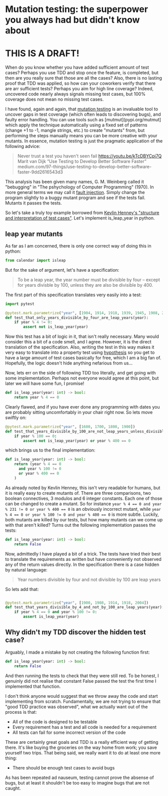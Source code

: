 # Mutation testing: the superpower you always had but didn't know about

# THIS IS A DRAFT!

When do you know whether you have added sufficient amount of
test cases? Perhaps you use TDD and stop once the feature,
is completed, but then are you really sure that those are all
the cases? Also, there is no lasting proof that TDD was
applied, so how can your coworkers verify that there are arr sufficient
tests? Perhaps you aim for high line coverage? Indeed, uncovered code nearly
always signals missing test cases, but 100% coverage does not mean no missing
test cases.

I have found, again and again, that [mutation testing](https://en.wikipedia.org/wiki/Mutation_testing) is an invaluable tool to uncover gaps in test coverage (which often leads to discovering bugs),
and faulty error handling. You can use tools such as [mutmut](pypi.org/mutmut]
which apply the technique automatically using a fixed set of patterns
(change +1 to -1, mangle strings, etc.) to create "mutants" from, but
performing the steps manually means you can
be more creative with your mutants. In essence, mutation testing is just
the pragmatic application of the following advice:


> Never trust a test you haven't seen fail
>https://youtu.be/kTcDBYCpj7Q
> Marit van Dijk
> “Use Testing to Develop Better Software Faster”
> medium.com/97-things/use-testing-to-develop-better-software-faster-9dd2616543d3

This analysis has been given many names, G. M. Weinberg called it
"bebugging" in "The pshychology of Computer Programming" (1970). In more
general terms we may call it [fault injection](https://en.wikipedia.org/wiki/Fault_injection).
Simply change the program slightly to a buggy mutant program and see if the tests fail. Mutants
it passes the tests.

So let's take a truly toy example borrowed from [Kevlin
Henney's "structure and interpretation of test
cases"](https://www.youtube.com/watch?v=MWsk1h8pv2Q&t=892s). Let's implement
is_leap_year in python.

## leap year mutants

As far as I am concerned, there is only one correct way of doing this
in python:


```python
from calendar import isleap
```

But for the sake of argument, let's have a specification:

> To be a leap year, the year number must be divisible by four – except for
> years divisble by 100, unless they are also be divisible by 400.

The first part of this specification translates very easily into a test:

```python
import pytest

@pytest.mark.parametrize("year", [1904, 1914, 1918, 1939, 1945, 1908, 2004])
def test_that_only_years_divisible_by_four_are_leap_years(year):
    if year % 4 != 0:
        assert not is_leap_year(year)
```

Now this test has a bit of logic in it, that isn't really necessary. Many would
consider this a bit of a code smell, and I agree. However, it is the direct
translation of the specification. Also, writing the test in this way makes it
very easy to translate into a property test using
[hypothesis](hypothesis.works) so you get to have a large amount of test cases
basically for free, which I am a big fan of. Hopefully, the logic doesn't
hide anything nefarious from us...

Now, lets err on the side of following TDD too literally, and get going
with some implementation. Perhaps not everyone would agree at this point,
but later we will have some fun, I promise!

```python
def is_leap_year(year: int) -> bool:
    return year % 4 == 0
```

Clearly flawed, and if you have ever done any programming with dates you
are probably sitting uncomfortably in your chair right now. So lets move swiftly on:

```python
@pytest.mark.parametrize("year", [1600, 1700, 1800, 1900])
def test_that_years_divisible_by_100_are_not_leap_years_unless_divisible_by_400(year):
    if year % 100 == 0:
        assert not is_leap_year(year) or year % 400 == 0

```

which brings us to the final implementation:

```python
def is_leap_year(year: int) -> bool:
    return (year % 4 == 0
      and year % 100 != 0
      or year % 400 == 0
    )
```

As already noted by Kevlin Henney, this isn't very readable for humans, but it
is really easy to create mutants of. There are three comparisons, two boolean
connectives, 3 modulos and 6 integer constants. Each one of those can be
changed to create a mutant. So for instance `year % 4 == 0 and year % 231 != 0
or year % 400 == 0` is an obviously incorrect mutant, while `year % 4 == 0 or
year % 100 != 0 and year % 400 == 0` is more subtle. Luckily, both mutants are
killed by our tests, but how many mutants can we come up with that aren't
killed? Turns out the following implementation passes the tests:


```python
def is_leap_year(year: int) -> bool:
    return False
```

Now, admittedly I have played a bit of a trick. The tests have tried their best
to translate the requirements as written but have conveniently not observed any
of the return values directly. In the specification there is a case hidden by
natural language:


> Year numbers divisible by four and not divisible by 100 are leap years

So lets add that:

```python

@pytest.mark.parametrize("year", [1900, 1908, 1914, 1918, 2004])
def test_that_years_divisible_by_4_and_not_by_100_are_leap_years(year):
    if year % 4 == 0 and year % 100 != 0:
        assert is_leap_year(year)
```


## Why didn't my TDD discover the hidden test case?

Arguably, I made a mistake by not creating the following
function first:

```python
def is_leap_year(year: int) -> bool:
    return False
```

And then running the tests to check that they were still red.
To be honest, I genuinly did not realise that constant False
passed the test the first time I implemented that function.

I don't think anyone would suggest that we throw away the code
and start implementing from scratch. Fundamentally, we are not
trying to ensure that "good TDD practice was observed", what we
actually want out of the process is that:

* All of the code is designed to be testable
* Every requirement has a test and all code is needed for a requirement
* All tests can fail for some incorrect version of the code

These are certainly great goals and TDD is a really efficient way of getting
there. It's like buying the groceries on the way home from work; you save
yourself two trips. That being said, we really want it to do at least one more
thing:

* There should be enough test cases to avoid bugs

As has been repeated ad nauseum, testing cannot prove the absense of bugs,
but at least it shouldn't be too easy to imagine bugs that are not caught.
